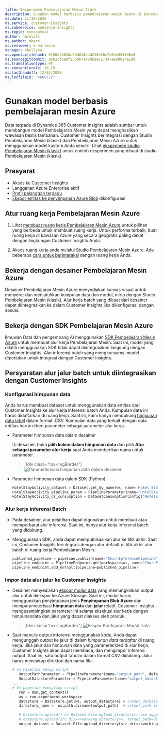 ```yaml
---
title: Eksperimen Pembelajaran Mesin Azure
description: Gunakan model berbasis pembelajaran mesin Azure di Dynamics 365 Customer Insights.
ms.date: 11/30/2020
ms.service: customer-insights
ms.subservice: audience-insights
ms.topic: conceptual
author: naravill
ms.author: mhart
ms.reviewer: m-hartmann
manager: shellyha
ms.openlocfilehash: 6f00d3202dc29d810bdd218d06c7d04e551846e8
ms.sourcegitcommit: a9b2cf598f256d07a48bba8617347ee90024a1dd
ms.translationtype: HT
ms.contentlocale: id-ID
ms.lasthandoff: 12/03/2020
ms.locfileid: "4668772"
---
```

# <a name="use-azure-machine-learning-based-models"></a>Gunakan model berbasis pembelajaran mesin Azure

Data terpadu di Dynamics 365 Customer Insights adalah sumber untuk membangun model Pembelajaran Mesin yang dapat menghasilkan wawasan bisnis tambahan. Customer Insights berintegrasi dengan Studio Pembelajaran Mesin (klasik) dan Pembelajaran Mesin Azure untuk menggunakan model kustom Anda sendiri. Lihat [eksperimen studio Pembelajaran Mesin (klasik)](machine-learning-studio-experiments.md) untuk contoh eksperimen yang dibuat di studio Pembelajaran Mesin (klasik). 

## <a name="prerequisites"></a>Prasyarat

- Akses ke Customer Insights
- Langganan Azure Enterprise aktif
- [Profil pelanggan terpadu](data-unification.md)
- [Ekspor entitas ke penyimpanan Azure Blob](export-azure-blob-storage.md) dikonfigurasi

## <a name="set-up-azure-machine-learning-workspace"></a>Atur ruang kerja Pembelajaran Mesin Azure

1. Lihat [membuat ruang kerja Pembelajaran Mesin Azure](https://docs.microsoft.com/azure/machine-learning/concept-workspace#-create-a-workspace) untuk pilihan yang berbeda untuk membuat ruang kerja. Untuk performa terbaik, buat ruang kerja di kawasan Azure yang secara geografis paling dekat dengan lingkungan Customer Insights Anda.

1. Akses ruang kerja anda melalui [Studio Pembelajaran Mesin Azure](https://ml.azure.com/). Ada beberapa [cara untuk berinteraksi](https://docs.microsoft.com/azure/machine-learning/concept-workspace#tools-for-workspace-interaction) dengan ruang kerja Anda.

## <a name="work-with-azure-machine-learning-designer"></a>Bekerja dengan desainer Pembelajaran Mesin Azure

Desainer Pembelajaran Mesin Azure menyediakan kanvas visual untuk menyeret dan menjatuhkan kumpulan data dan modul, mirip dengan Studio Pembelajaran Mesin (klasik). Alur kerja batch yang dibuat dari desainer dapat diintegrasikan ke dalam Customer Insights jika dikonfigurasi dengan sesuai. 
   
## <a name="working-with-azure-machine-learning-sdk"></a>Bekerja dengan SDK Pembelajaran Mesin Azure

Ilmuwan Data dan pengembang AI menggunakan [SDK Pembelajaran Mesin Azure](https://docs.microsoft.com/python/api/overview/azure/ml/?view=azure-ml-py&preserve-view=true) untuk membuat alur kerja Pembelajaran Mesin. Saat ini, model yang dilatih menggunakan SDK tidak dapat diintegrasikan langsung dengan Customer Insights. Alur inferensi batch yang mengkonsumsi model diperlukan untuk integrasi dengan Customer Insights.

## <a name="batch-pipeline-requirements-to-integrate-with-customer-insights"></a>Persyaratan alur jalur batch untuk diintegrasikan dengan Customer Insights

### <a name="dataset-configuration"></a>Konfigurasi himpunan data

Anda harus membuat dataset untuk menggunakan data entitas dari Customer Insights ke alur kerja inferensi batch Anda. Kumpulan data ini harus didaftarkan di ruang kerja. Saat ini, kami hanya mendukung [himpunan data tabel](https://docs.microsoft.com/azure/machine-learning/how-to-create-register-datasets#tabulardataset) dalam format .CSV. Kumpulan data yang terkait dengan data entitas harus diberi parameter sebagai parameter alur kerja.
   
* Parameter himpunan data dalam desainer
   
     Di desainer, buka **pilih kolom dalam himpunan data** dan pilih **Atur sebagai parameter alur kerja** saat Anda memberikan nama untuk parameter.

     > [!div class="mx-imgBorder"]
     > ![Parameterisasi himpunan data dalam desainer](media/intelligence-designer-dataset-parameters.png "Parameterisasi himpunan data dalam desainer")
   
* Parameter himpunan data dalam SDK (Python)
   
   ```python
   HotelStayActivity_dataset = Dataset.get_by_name(ws, name='Hotel Stay Activity Data')
   HotelStayActivity_pipeline_param = PipelineParameter(name="HotelStayActivity_pipeline_param", default_value=HotelStayActivity_dataset)
   HotelStayActivity_ds_consumption = DatasetConsumptionConfig("HotelStayActivity_dataset", HotelStayActivity_pipeline_param)
   ```

### <a name="batch-inference-pipeline"></a>Alur kerja inferensi Batch
  
* Pada desainer, alur pelatihan dapat digunakan untuk membuat atau memperbarui alur inferensi. Saat ini, hanya alur kerja inferensi batch yang didukung.

* Menggunakan SDK, anda dapat mempublikasikan alur ke titik akhir. Saat ini, Customer Insights terintegrasi dengan alur default di titik akhir alur batch di ruang kerja Pembelajaran Mesin.
   
   ```python
   published_pipeline = pipeline.publish(name="ChurnInferencePipeline", description="Published Churn Inference pipeline")
   pipeline_endpoint = PipelineEndpoint.get(workspace=ws, name="ChurnPipelineEndpoint") 
   pipeline_endpoint.add_default(pipeline=published_pipeline)
   ```

### <a name="import-pipeline-data-into-customer-insights"></a>Impor data alur jalur ke Customer Insights

* Desainer menyediakan [ekspor modul data](https://docs.microsoft.com/azure/machine-learning/algorithm-module-reference/export-data) yang memungkinkan output alur untuk diekspor ke Azure Storage. Saat ini, modul harus menggunakan penyimpanan jenis **Penyimpanan Blob Azure** dan memparameterisasi **himpunan data** dan **jalur** relatif. Customer Insights mengesampingkan parameter ini selama eksekusi alur kerja dengan himpunandata dan jalur yang dapat diakses oleh produk.
   > [!div class="mx-imgBorder"]
   > ![Ekspor Konfigurasi Modul Data](media/intelligence-designer-importdata.png "Ekspor Konfigurasi Modul Data")
   
* Saat menulis output inferensi menggunakan kode, Anda dapat mengunggah output ke jalur di dalam *himpunan data terdaftar* di ruang kerja. Jika jalur dan himpunan data yang parameterized di alur kerja, Customer Insights akan dapat membaca, dan mengimpor inferensi output. Saat ini, satu output tabular dalam format CSV didukung. Jalur harus mencakup direktori dan nama file.

   ```python
   # In Pipeline setup script
      OutputPathParameter = PipelineParameter(name="output_path", default_value="HotelChurnOutput/HotelChurnOutput.csv")
      OutputDatastoreParameter = PipelineParameter(name="output_datastore", default_value="workspaceblobstore")
   ...
   # In pipeline execution script
      run = Run.get_context()
      ws = run.experiment.workspace
      datastore = Datastore.get(ws, output_datastore) # output_datastore is parameterized
      directory_name =  os.path.dirname(output_path)  # output_path is parameterized.
      
      # Datastore.upload() or Dataset.File.upload_directory() are supported methods to uplaod the data
      # datastore.upload(src_dir=<<working directory>>, target_path=directory_name, overwrite=False, show_progress=True)
      output_dataset = Dataset.File.upload_directory(src_dir=<<working directory>>, target = (datastore, directory_name)) # Remove trailing "/" from directory_name
   ```

